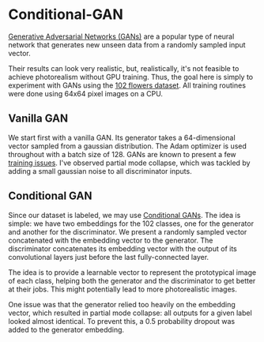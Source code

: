 # Conditional-GAN

[Generative Adversarial Networks (GANs)](https://proceedings.neurips.cc/paper/2014/file/5ca3e9b122f61f8f06494c97b1afccf3-Paper.pdf) are a popular type of neural network that generates new unseen data from a randomly sampled input vector.

Their results can look very realistic, but, realistically, it's not feasible to achieve photorealism without GPU training.
Thus, the goal here is simply to experiment with GANs using the [102 flowers dataset](https://www.robots.ox.ac.uk/~vgg/data/flowers/102/). All training routines were done using 64x64 pixel images on a CPU.

## Vanilla GAN

We start first with a vanilla GAN. Its generator takes a 64-dimensional vector sampled from a gaussian distribution. The Adam optimizer is used throughout with a batch size of 128. GANs are known to present a few [training issues](https://developers.google.com/machine-learning/gan/problems). I've observed partial mode collapse, which was tackled by adding a small gaussian noise to all discriminator inputs.


## Conditional GAN

Since our dataset is labeled, we may use [Conditional GANs](https://arxiv.org/abs/1411.1784). The idea is simple: we have two embeddings for the 102 classes, one for the generator and another for the discriminator. We present a randomly sampled vector concatenated with the embedding vector to the generator. The discriminator concatenates its embedding vector with the output of its convolutional layers just before the last fully-connected layer.

The idea is to provide a learnable vector to represent the prototypical image of each class, helping both the generator and the discriminator to get better at their jobs. This might potentially lead to more photorealistic images.

One issue was that the generator relied too heavily on the embedding vector, which resulted in partial mode collapse: all outputs for a given label looked almost identical. To prevent this, a 0.5 probability dropout was added to the generator embedding.
